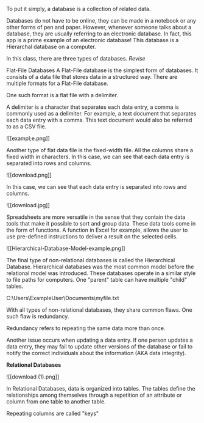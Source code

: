 To put it simply, a database is a collection of related data. 

Databases do not have to be online, they can be made in a notebook or any other forms of pen and paper. However, whenever someone talks about a database, they are usually referring to an electronic database. In fact, this app is a prime example of an electronic database! This database is a Hierarchal database on a computer. 

In this class, there are three types of databases. *Revise*

Flat-File Databases
A Flat-File database is the simplest form of databases. It consists of a data file that stores data in a structured way. There are multiple formats for a Flat-File database. 

One such format is a flat file with a delimiter. 

A delimiter is a character that separates each data entry, a comma is commonly used as a delimiter. For example, a text document that separates each data entry with a comma. This text document would also be referred to as a CSV file. 

![[exampl;e.png]]

Another type of flat data file is the fixed-width file. All the columns share a fixed width in characters. In this case, we can see that each data entry is separated into rows and columns. 

![[download.png]]

In this case, we can see that each data entry is separated into rows and columns. 

![[download.jpg]]

Spreadsheets are more versatile in the sense that they contain the data tools that make it possible to sort and group data. These data tools come in the form of functions. A function in Excel for example, allows the user to use pre-defined instructions to deliver a result on the selected cells. 
  
![[Hierarchical-Database-Model-example.png]]

The final type of non-relational databases is called the Hierarchical Database. Hierarchical databases was the most common model before the relational model was introduced. These databases operate in a similar style to file paths for computers. One "parent" table can have multiple "child" tables. 

C:\\Users\\ExampleUser\\Documents\\myfile.txt

With all types of non-relational databases, they share common flaws. One such flaw is redundancy. 

Redundancy refers to repeating the same data more than once. 

Another issue occurs when updating a data entry. If one person updates a data entry, they may fail to update other versions of the database or fail to notify the correct individuals about the information (AKA data integrity).

**Relational Databases**


![[download (1).png]]

In Relational Databases, data is organized into tables. The tables define the relationships among themselves through a repetition of an attribute or column from one table to another table. 

Repeating columns are called "keys"

